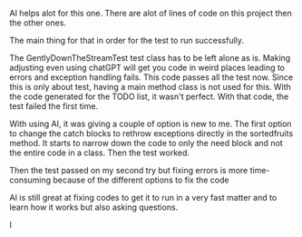 AI helps alot for this one. There are alot of lines of code on this project then the other ones.

The main thing for that in order for the test to run successfully.

The GentlyDownTheStreamTest test class has to be left alone as is. Making adjusting even using chatGPT will get you code in weird places leading to errors and exception
handling fails. This code passes all the test now. Since this is only about test, having a main method class is not used for this. With the code generated
for the TODO list, it wasn't perfect. With that code, the test failed the first time.

With using AI, it was giving a couple of option is new to me. The first option to change the catch blocks to rethrow exceptions directly in the
sortedfruits method. It starts to narrow down the code to only the need block and not the entire code in a class. Then the test worked.

Then the test passed on my second try but fixing errors is more time-consuming because of the different options
to fix the code

AI is still great at fixing codes to get it to run in a very fast matter and to learn how it works but also asking questions.

I
